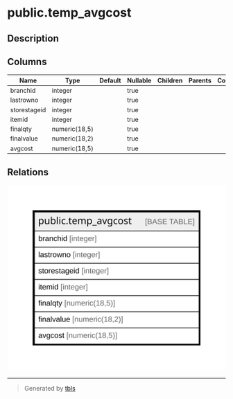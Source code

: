 # public.temp_avgcost

## Description

## Columns

| Name | Type | Default | Nullable | Children | Parents | Comment |
| ---- | ---- | ------- | -------- | -------- | ------- | ------- |
| branchid | integer |  | true |  |  |  |
| lastrowno | integer |  | true |  |  |  |
| storestageid | integer |  | true |  |  |  |
| itemid | integer |  | true |  |  |  |
| finalqty | numeric(18,5) |  | true |  |  |  |
| finalvalue | numeric(18,2) |  | true |  |  |  |
| avgcost | numeric(18,5) |  | true |  |  |  |

## Relations

![er](public.temp_avgcost.svg)

---

> Generated by [tbls](https://github.com/k1LoW/tbls)

